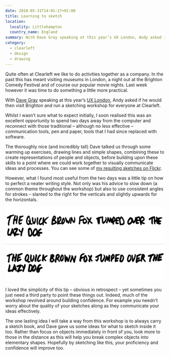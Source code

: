```yaml
---
date: 2010-05-31T14:01:17+01:00
title: Learning to sketch
location:
  locality: Littlehampton
  country_name: England
summary: With Dave Gray speaking at this year’s UX London, Andy asked if he would then visit Brighton and run a sketching workshop for everyone at Clearleft.
category:
  - clearleft
  - design
  - drawing
---
```


Quite often at Clearleft we like to do activities together as a company. In the past this has meant visiting museums in London, a night out at the Brighton Comedy Festival and of course our popular movie nights. Last week however it was time to do something a little more practical.

With [Dave Gray][1] speaking at this year’s [UX London][2], Andy asked if he would then visit Brighton and run a sketching workshop for everyone at Clearleft.

Whilst I wasn’t sure what to expect initially, I soon realised this was an excellent opportunity to spend two days away from the computer and reconnect with those traditional – although no less effective – communication tools, pen and paper, tools that I had since replaced with software.

The thoroughly nice (and incredibly tall) Dave talked us through some warming up exercises, drawing lines and simple shapes, combining these to create representations of people and objects, before building upon these skills to a point where we could work together to visually communicate ideas and processes. You can see some of [my resulting sketches on Flickr][3].

However, what I found most useful from the two days was a little tip on how to perfect a neater writing style. Not only was his advice to slow down (a common theme throughout the workshop) but also to use consistent angles for strokes – slanted to the right for the verticals and slightly upwards for the horizontals.

![Comparison of two different writing styles.](/media/2010/151/a1/image.png "My original writing style versus that recommended by Dave Gray.")

I loved the simplicity of this tip – obvious in retrospect – yet sometimes you just need a third party to point these things out. Indeed, much of the workshop revolved around building confidence. For example you needn’t worry about the quality of your sketches along as they communicate your ideas effectively.

The one lasting idea I will take a way from this workshop is to always carry a sketch book, and Dave gave us some ideas for what to sketch inside it too. Rather than focus on objects immediately in front of you, look more to those in the distance as this will help you break complex objects into elementary shapes. Hopefully by sketching like this, your proficiency and confidence will improve too.

[1]: http://davegray.info/
[2]: http://2010.uxlondon.com/
[3]: https://www.flickr.com/photos/paulrobertlloyd/sets/72157624166668842/
